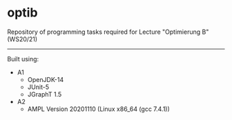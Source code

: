 # optib

Repository of programming tasks required for Lecture "Optimierung B" (WS20/21)

---

Built using:
* A1
    * OpenJDK-14
    * JUnit-5
    * JGraphT 1.5
* A2
    * AMPL Version 20201110 (Linux x86_64 (gcc 7.4.1))

